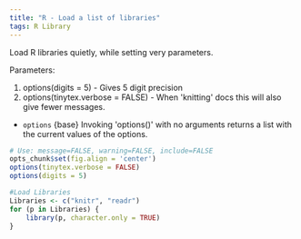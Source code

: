 ```yaml
---
title: "R - Load a list of libraries"
tags: R Library
---
```


Load R libraries quietly, while setting very parameters.

Parameters:
1. options(digits = 5) - Gives 5 digit precision
2. options(tinytex.verbose = FALSE) - When 'knitting' docs this will also give fewer messages. 

- `options` {base} Invoking 'options()' with no arguments returns a list with the current values of the options.

``` r 
# Use: message=FALSE, warning=FALSE, include=FALSE
opts_chunk$set(fig.align = 'center')
options(tinytex.verbose = FALSE)
options(digits = 5) 

#Load Libraries
Libraries <- c("knitr", "readr")
for (p in Libraries) { 
    library(p, character.only = TRUE)
}
```

